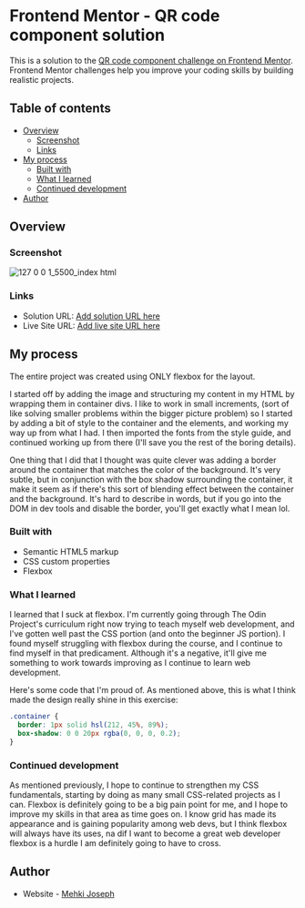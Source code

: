 # Frontend Mentor - QR code component solution

This is a solution to the [QR code component challenge on Frontend Mentor](https://www.frontendmentor.io/challenges/qr-code-component-iux_sIO_H). Frontend Mentor challenges help you improve your coding skills by building realistic projects. 

## Table of contents

- [Overview](#overview)
  - [Screenshot](#screenshot)
  - [Links](#links)
- [My process](#my-process)
  - [Built with](#built-with)
  - [What I learned](#what-i-learned)
  - [Continued development](#continued-development)
- [Author](#author)

## Overview

### Screenshot

![127 0 0 1_5500_index html](https://github.com/mehkij/FM-qr-code-component/assets/109314751/155d8200-fc71-469d-9c65-d352d67ccc96)

### Links

- Solution URL: [Add solution URL here](https://your-solution-url.com)
- Live Site URL: [Add live site URL here](https://your-live-site-url.com)

## My process

The entire project was created using ONLY flexbox for the layout.

I started off by adding the image and structuring my content in my HTML by wrapping them in container divs. I like to work in small increments, (sort of like solving smaller problems within the bigger picture problem) so I started by adding a bit of style to the container and the elements, and working my way up from what I had. I then imported the fonts from the style guide, and continued working up from there (I'll save you the rest of the boring details).

One thing that I did that I thought was quite clever was adding a border around the container that matches the color of the background. It's very subtle, but in conjunction with the box shadow surrounding the container, it make it seem as if there's this sort of blending effect between the container and the background. It's hard to describe in words, but if you go into the DOM in dev tools and disable the border, you'll get exactly what I mean lol.

### Built with

- Semantic HTML5 markup
- CSS custom properties
- Flexbox

### What I learned

I learned that I suck at flexbox. I'm currently going through The Odin Project's curriculum right now trying to teach myself web development, and I've gotten well past the CSS portion (and onto the beginner JS portion). I found myself struggling with flexbox during the course, and I continue to find myself in that predicament. Although it's a negative, it'll give me something to work towards improving as I continue to learn web development.

Here's some code that I'm proud of. As mentioned above, this is what I think made the design really shine in this exercise:

```css
.container {
  border: 1px solid hsl(212, 45%, 89%);
  box-shadow: 0 0 20px rgba(0, 0, 0, 0.2);
}
```

### Continued development

As mentioned previously, I hope to continue to strengthen my CSS fundamentals, starting by doing as many small CSS-related projects as I can. Flexbox is definitely going to be a big pain point for me, and I hope to improve my skills in that area as time goes on. I know grid has made its appearance and is gaining popularity among web devs, but I think flexbox will always have its uses, na dif I want to become a great web developer flexbox is a hurdle I am definitely going to have to cross.

## Author

- Website - [Mehki Joseph](https://github.com/mehkij)
